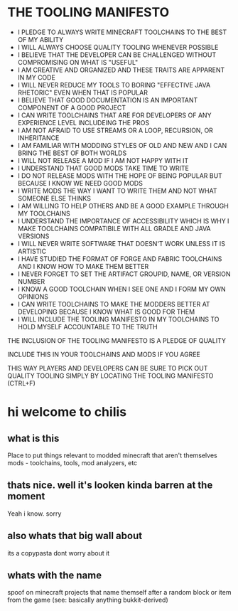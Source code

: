 # THE TOOLING MANIFESTO

* I PLEDGE TO ALWAYS WRITE MINECRAFT TOOLCHAINS TO THE BEST OF MY ABILITY
* I WILL ALWAYS CHOOSE QUALITY TOOLING WHENEVER POSSIBLE
* I BELIEVE THAT THE DEVELOPER CAN BE CHALLENGED WITHOUT COMPROMISING ON WHAT IS "USEFUL"
* I AM CREATIVE AND ORGANIZED AND THESE TRAITS ARE APPARENT IN MY CODE
* I WILL NEVER REDUCE MY TOOLS TO BORING "EFFECTIVE JAVA RHETORIC" EVEN WHEN THAT IS POPULAR
* I BELIEVE THAT GOOD DOCUMENTATION IS AN IMPORTANT COMPONENT OF A GOOD PROJECT
* I CAN WRITE TOOLCHAINS THAT ARE FOR DEVELOPERS OF ANY EXPERIENCE LEVEL INCLUDEING THE PROS
* I AM NOT AFRAID TO USE STREAMS OR A LOOP, RECURSION, OR INHERITANCE
* I AM FAMILIAR WITH MODDING STYLES OF OLD AND NEW AND I CAN BRING THE BEST OF BOTH WORLDS
* I WILL NOT RELEASE A MOD IF I AM NOT HAPPY WITH IT
* I UNDERSTAND THAT GOOD MODS TAKE TIME TO WRITE
* I DO NOT RELEASE MODS WITH THE HOPE OF BEING POPULAR BUT BECAUSE I KNOW WE NEED GOOD MODS
* I WRITE MODS THE WAY I WANT TO WRITE THEM AND NOT WHAT SOMEONE ELSE THINKS
* I AM WILLING TO HELP OTHERS AND BE A GOOD EXAMPLE THROUGH MY TOOLCHAINS
* I UNDERSTAND THE IMPORTANCE OF ACCESSIBILITY WHICH IS WHY I MAKE TOOLCHAINS COMPATIBILE WITH ALL GRADLE AND JAVA VERSIONS
* I WILL NEVER WRITE SOFTWARE THAT DOESN'T WORK UNLESS IT IS ARTISTIC
* I HAVE STUDIED THE FORMAT OF FORGE AND FABRIC TOOLCHAINS AND I KNOW HOW TO MAKE THEM BETTER
* I NEVER FORGET TO SET THE ARTIFACT GROUPID, NAME, OR VERSION NUMBER
* I KNOW A GOOD TOOLCHAIN WHEN I SEE ONE AND I FORM MY OWN OPINIONS
* I CAN WRITE TOOLCHAINS TO MAKE THE MODDERS BETTER AT DEVELOPING BECAUSE I KNOW WHAT IS GOOD FOR THEM
* I WILL INCLUDE THE TOOLING MANIFESTO IN MY TOOLCHAINS TO HOLD MYSELF ACCOUNTABLE TO THE TRUTH

THE INCLUSION OF THE TOOLING MANIFESTO IS A PLEDGE OF QUALITY

INCLUDE THIS IN YOUR TOOLCHAINS AND MODS IF YOU AGREE 

THIS WAY PLAYERS AND DEVELOPERS CAN BE SURE TO PICK OUT QUALITY TOOLING SIMPLY BY LOCATING THE TOOLING MANIFESTO (CTRL+F)

# hi welcome to chilis

## what is this

Place to put things relevant to modded minecraft that aren't themselves mods - toolchains, tools, mod analyzers, etc

## thats nice. well it's looken kinda barren at the moment

Yeah i know. sorry

## also whats that big wall about

its a copypasta dont worry about it

## whats with the name

spoof on minecraft projects that name themself after a random block or item from the game (see: basically anything bukkit-derived)

